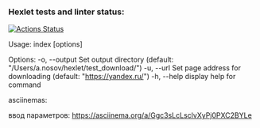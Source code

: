 ### Hexlet tests and linter status:
[![Actions Status](https://github.com/williamsiii/frontent-testing-react-project-lvl1/workflows/hexlet-check/badge.svg)](https://github.com/williamsiii/frontent-testing-react-project-lvl1/actions)


Usage: index [options]

Options:
  -o, --output <dirname>  Set output directory (default: "/Users/a.nosov/hexlet/test_download/")
  -u, --url <url>         Set page address for downloading (default: "https://yandex.ru/")
  -h, --help              display help for command



  asciinemas:

  ввод параметров:
  https://asciinema.org/a/Ggc3sLcLsclvXyPj0PXC2BYLe

  